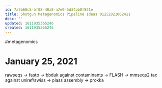 ```yaml
---
id: 7a7b68c5-bf08-40a8-a7e9-5d34bb0f821e
title: Shotgun Metagenomics Pipeline Ideas 01252021062411
desc: ''
updated: 1611935365246
created: 1611935365246
---
```

\#metagenomics 

# January 25, 2021

rawseqs
\->
fastp
\->
bbduk against contaminants
\->
FLASH
\->
mmseqs2 tax against uniref/swiss
\->
plass assembly
\->
prokka 

